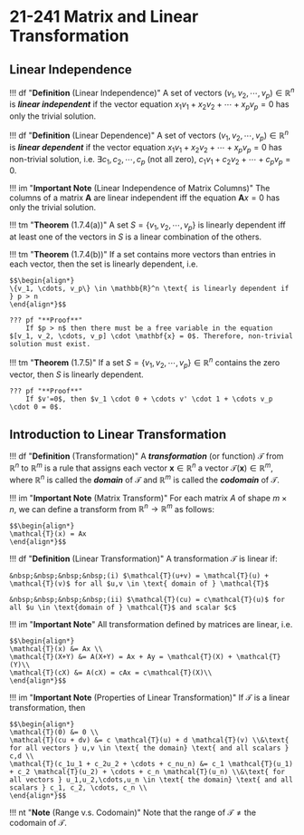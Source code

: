 # 21-241 Matrix and Linear Transformation

## Linear Independence
!!! df "**Definition** (Linear Independence)"
    A set of vectors $(v_1, v_2, \cdots, v_p) \in \mathbb{R}^n$ is **_linear independent_** if the vector equation $x_1v_1 + x_2v_2 + \cdots + x_pv_p = 0$ has only the trivial solution. 

!!! df "**Definition** (Linear Dependence)"
    A set of vectors $(v_1, v_2, \cdots, v_p) \in \mathbb{R}^n$ is **_linear dependent_** if the vector equation $x_1v_1 + x_2v_2 + \cdots + x_pv_p = 0$ has non-trivial solution, i.e. $\exists c_1, c_2, \cdots, c_p \text{ (not all zero), } c_1v_1 + c_2v_2 + \cdots + c_pv_p = 0$. 

!!! im "**Important Note** (Linear Independence of Matrix Columns)"
    The columns of a matrix $\mathbf{A}$ are linear independent iff the equation $\mathbf{A}x = 0$ has only the trivial solution.

!!! tm "**Theorem** (1.7.4(a))"
    A set $S = \{v_1, v_2, \cdots, v_p\}$ is linearly dependent iff at least one of the vectors in $S$ is a linear combination of the others.

!!! tm "**Theorem** (1.7.4(b))"
    If a set contains more vectors than entries in each vector, then the set is linearly dependent, i.e. 
    
    $$\begin{align*}
    \{v_1, \cdots, v_p\} \in \mathbb{R}^n \text{ is linearly dependent if } p > n
    \end{align*}$$

    ??? pf "**Proof**"
        If $p > n$ then there must be a free variable in the equation $[v_1, v_2, \cdots, v_p] \cdot \mathbf{x} = 0$. Therefore, non-trivial solution must exist.

!!! tm "**Theorem** (1.7.5)"
    If a set $S = \{v_1, v_2, \cdots, v_p\} \in \mathbb{R}^n$ contains the zero vector, then $S$ is linearly dependent.

    ??? pf "**Proof**"
        If $v'=0$, then $v_1 \cdot 0 + \cdots v' \cdot 1 + \cdots v_p \cdot 0 = 0$.

## Introduction to Linear Transformation
!!! df "**Definition** (Transformation)"
    A __*transformation*__ (or function) $\mathcal{T}$ from $\mathbb{R}^n$ to $\mathbb{R}^m$ is a rule that assigns each vector $\mathbf{x}\in \mathbb{R}^n$ a vector $\mathcal{T}(\mathbf{x})\in \mathbb{R}^m$, where $\mathbb{R}^n$ is called the __*domain*__ of $\mathcal{T}$ and $\mathbb{R}^m$ is called the __*codomain*__ of $\mathcal{T}$.

!!! im "**Important Note** (Matrix Transform)"
    For each matrix $A$ of shape $m\times n$, we can define a transform from $\mathbb{R}^n \rightarrow \mathbb{R}^m$ as follows: 
    
    $$\begin{align*}
    \mathcal{T}(x) = Ax
    \end{align*}$$

!!! df "**Definition** (Linear Transformation)"
    A transformation $\mathcal{T}$ is linear if: 

    &nbsp;&nbsp;&nbsp;&nbsp;(i) $\mathcal{T}(u+v) = \mathcal{T}(u) + \mathcal{T}(v)$ for all $u,v \in \text{ domain of } \mathcal{T}$

    &nbsp;&nbsp;&nbsp;&nbsp;(ii) $\mathcal{T}(cu) = c\mathcal{T}(u)$ for all $u \in \text{domain of } \mathcal{T}$ and scalar $c$

!!! im "**Important Note**"
    All transformation defined by matrices are linear, i.e. 
    
    $$\begin{align*}
    \mathcal{T}(x) &= Ax \\
    \mathcal{T}(X+Y) &= A(X+Y) = Ax + Ay = \mathcal{T}(X) + \mathcal{T}(Y)\\
    \mathcal{T}(cX) &= A(cX) = cAx = c\mathcal{T}(X)\\
    \end{align*}$$

!!! im "**Important Note** (Properties of Linear Transformation)"
    If $\mathcal{T}$ is a linear transformation, then 
    
    $$\begin{align*}
    \mathcal{T}(0) &= 0 \\
    \mathcal{T}(cu + dv) &= c \mathcal{T}(u) + d \mathcal{T}(v) \\&\text{ for all vectors } u,v \in \text{ the domain} \text{ and all scalars } c,d \\
    \mathcal{T}(c_1u_1 + c_2u_2 + \cdots + c_nu_n) &= c_1 \mathcal{T}(u_1) + c_2 \mathcal{T}(u_2) + \cdots + c_n \mathcal{T}(u_n) \\&\text{ for all vectors } u_1,u_2,\cdots,u_n \in \text{ the domain} \text{ and all scalars } c_1, c_2, \cdots, c_n \\
    \end{align*}$$

!!! nt "**Note** (Range v.s. Codomain)"
    Note that the range of $\mathcal{T} \neq \text{the codomain of } \mathcal{T}$. 
    
    
    


    
    
